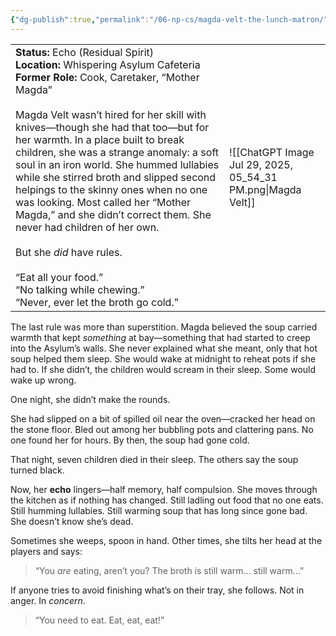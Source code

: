 ```yaml
---
{"dg-publish":true,"permalink":"/06-np-cs/magda-velt-the-lunch-matron/"}
---
```



|                                                                                                                                                                                                                                                                                                                                                                                                                                                                                                                                                                                                                                                                                                        |                                                              |
| ------------------------------------------------------------------------------------------------------------------------------------------------------------------------------------------------------------------------------------------------------------------------------------------------------------------------------------------------------------------------------------------------------------------------------------------------------------------------------------------------------------------------------------------------------------------------------------------------------------------------------------------------------------------------------------------------------ | ------------------------------------------------------------ |
| **Status:** Echo (Residual Spirit)  <br>**Location:** Whispering Asylum Cafeteria  <br>**Former Role:** Cook, Caretaker, “Mother Magda”<br><br>Magda Velt wasn’t hired for her skill with knives—though she had that too—but for her warmth. In a place built to break children, she was a strange anomaly: a soft soul in an iron world. She hummed lullabies while she stirred broth and slipped second helpings to the skinny ones when no one was looking. Most called her “Mother Magda,” and she didn’t correct them. She never had children of her own.<br><br>But she _did_ have rules.<br><br>“Eat all your food.”  <br>“No talking while chewing.”  <br>“Never, ever let the broth go cold.” | ![[ChatGPT Image Jul 29, 2025, 05_54_31 PM.png\|Magda Velt]] |
The last rule was more than superstition. Magda believed the soup carried warmth that kept _something_ at bay—something that had started to creep into the Asylum’s walls. She never explained what she meant, only that hot soup helped them sleep. She would wake at midnight to reheat pots if she had to. If she didn’t, the children would scream in their sleep. Some would wake up wrong.

One night, she didn’t make the rounds.

She had slipped on a bit of spilled oil near the oven—cracked her head on the stone floor. Bled out among her bubbling pots and clattering pans. No one found her for hours. By then, the soup had gone cold.

That night, seven children died in their sleep. The others say the soup turned black.

Now, her **echo** lingers—half memory, half compulsion. She moves through the kitchen as if nothing has changed. Still ladling out food that no one eats. Still humming lullabies. Still warming soup that has long since gone bad. She doesn’t know she’s dead.

Sometimes she weeps, spoon in hand. Other times, she tilts her head at the players and says:

> “You _are_ eating, aren’t you? The broth is still warm… still warm…”

If anyone tries to avoid finishing what’s on their tray, she follows. Not in anger. In _concern_.

> “You need to eat. Eat, eat, eat!”
